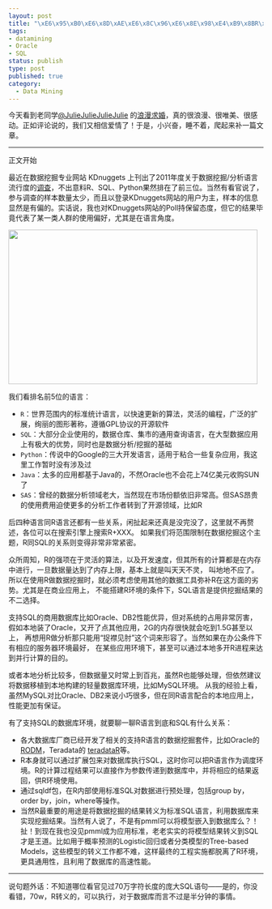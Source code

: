 ```yaml
--- 
layout: post
title: "\xE6\x95\xB0\xE6\x8D\xAE\xE6\x8C\x96\xE6\x8E\x98\xE4\xB9\x8BR\xE4\xB8\x8ESQL"
tags: 
- datamining
- Oracle
- SQL
status: publish
type: post
published: true
category:
  - Data Mining
---
```

今天看到老同学<a href="http://weibo.com/n/JulieJulieJulieJulie" target="_blank">@JulieJulieJulieJulie</a> 的<a href="http://www.tudou.com/programs/view/g52FYAg63Kg/" target="_blank">浪漫求婚</a>，真的很浪漫、很唯美、很感动。正如评论说的，我们又相信爱情了！于是，小兴奋，睡不着，爬起来补一篇文章。

*****
正文开始


最近在数据挖掘专业网站 KDnuggets 上刊出了2011年度关于数据挖掘/分析语言流行度的<a href="http://www.kdnuggets.com/2011/08/poll-languages-for-data-mining-analytics.html" target="_blank">调查</a>，不出意料R、SQL、Python果然排在了前三位。当然有看官说了，参与调查的样本数量太少，而且以登录KDnuggets网站的用户为主，样本的信息显然是有偏的。实话说，我也对KDnuggets网站的Poll持保留态度，但它的结果毕竟代表了某一类人群的使用偏好，尤其是在语言角度。


<a href="http://www.bjt.name/wp-content/uploads/2011/08/182924.png"><img class="aligncenter" title="data mining survey" src="http://www.bjt.name/wp-content/uploads/2011/08/182924.png" alt="" width="492" height="305" /></a>


我们看排名前5位的语言：


* `R`：世界范围内的标准统计语言，以快速更新的算法，灵活的编程，广泛的扩展，绚丽的图形著称，遵循GPL协议的开源软件
* `SQL`：大部分企业使用的，数据仓库、集市的通用查询语言，在大型数据应用上有极大的优势，同时也是数据分析/挖掘的基础
* `Python`：传说中的Google的三大开发语言，适用于粘合一些复杂应用，我这里工作暂时没有涉及过
* `Java`：太多的应用都基于Java的，不然Oracle也不会花上74亿美元收购SUN了
* `SAS`：曾经的数据分析领域老大，当然现在市场份额依旧非常高。但SAS昂贵的使用费用迫使更多的分析工作者转到了开源领域，比如R


后四种语言同R语言还都有一些关系，闲扯起来还真是没完没了，这里就不再赘述，各位可以在搜索引擎上搜索R+XXX。
如果我们将范围限制在数据挖掘这个主题，R同SQL的关系则变得非常非常紧密。


众所周知，R的强项在于灵活的算法，以及开发速度，但其所有的计算都是在内存中进行，一旦数据量达到了内存上限，基本上就是叫天天不灵，
叫地地不应了。所以在使用R做数据挖掘时，就必须考虑使用其他的数据工具弥补R在这方面的劣势。尤其是在商业应用上，
不能搭建R环境的条件下，SQL语言是提供挖掘结果的不二选择。


支持SQL的商用数据库比如Oracle、DB2性能优异，但对系统的占用非常厉害，假如本地装了Oracle，又开了点其他应用，2G的内存很快就会吃到1.5G甚至以上，
再想用R做分析那只能用“捉襟见肘”这个词来形容了。当然如果在办公条件下有相应的服务器环境最好，
在某些应用环境下，甚至可以通过本地多开R进程来达到并行计算的目的。


或者本地分析比较多，但数据量又时常上到百兆，虽然R也能够处理，但依然建议将数据移植到本地构建的轻量数据库环境，比如MySQL环境。
从我的经验上看，虽然MySQL对比Oracle、DB2来说小巧很多，但在同R语言配合的本地应用上，性能更加有保证。


有了支持SQL的数据库环境，就要聊一聊R语言到底和SQL有什么关系：


<ul>
	<li>各大数据库厂商已经开发了相关的支持R语言的数据挖掘套件，比如Oracle的<a href="http://ftp.ctex.org/mirrors/CRAN/web/packages/RODM/index.html">RODM</a>，Teradata的 <a id="download-6865-7769-0" href="https://downloads.teradata.com/download/applications/teradata-r/1.0">teradataR</a>等。</li>
	<li>R本身就可以通过扩展包来对数据库执行SQL，这时你可以把R语言作为调度环境。R的计算过程结果可以直接作为参数传递到数据库中，并将相应的结果返回，供R环境使用。</li>
	<li>通过sqldf包，在R内部使用标准SQL对数据进行预处理，包括group by，order by，join，where等操作。</li>
	<li>当然R最重要的用途是将数据挖掘的结果转义为标准SQL语言，利用数据库来实现挖掘结果。当然有人说了，不是有pmml可以将模型嵌入到数据库么？！扯！到现在我也没见pmml成为应用标准，老老实实的将模型结果转义到SQL才是王道。比如用于概率预测的Logistic回归或者分类模型的Tree-based Models，这些模型的转义工作都不难，这样最终的工程实施都脱离了R环境，更具通用性，且利用了数据库的高速性能。</li>
</ul>

*****
说句题外话：不知道哪位看官见过70万字符长度的庞大SQL语句——是的，你没看错，70w，R转义的，可以执行，对于数据库而言不过是半分钟的事情。
